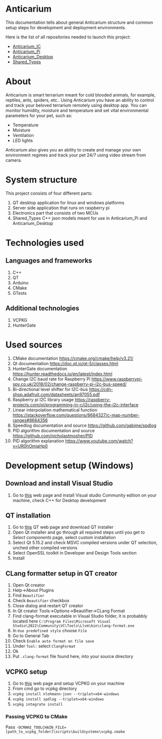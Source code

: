 # Anticarium

This documentation tells about general Anticarium structure and common setup steps for development and deployment environments.

Here is the list of all repositories needed to launch this project:
- [Anticarium_IC](https://github.com/Anticarium/Anticarium_IC)
- [Anticarium_Pi](https://github.com/Anticarium/Anticarium_Pi)
- [Anticarium_Desktop](https://github.com/Anticarium/Anticarium_Desktop)
- [Shared_Types](https://github.com/Anticarium/Shared_Types)

# About 
Anticarium is smart terrarium meant for cold blooded animals, for example, reptiles, ants, spiders, etc.. Using Anticarium you have an ability to control and track your beloved terrarium remotely using desktop app.
You can monitor humidity, moisture and temperature and set vital environmental parameters for your pet, such as:
- Temperature
- Moisture
- Ventilation
- LED lights

Anticarium also gives you an ability to create and manage your own environment regimes and track your pet 24/7 using video stream from camera.

# System structure
This project consists of four different parts:
1. QT desktop application for linux and windows platforms
2. Server side application that runs on raspberry pi
3. Electronics part that consists of two MCUs
4. Shared_Types C++ json models meant for use in Anticarium_Pi and Anticarium_Desktop

# Technologies used
## Languages and frameworks
1. C++
2. QT
3. Arduino
4. CMake
5. GTests
## Additional technologies
1. VCPKG
2. HunterGate

# Used sources
1. CMake documentation https://cmake.org/cmake/help/v3.21/
2. Qt documentation https://doc.qt.io/qt-5/classes.html
3. HunterGate documentation https://hunter.readthedocs.io/en/latest/index.html
4. Change I2C baud rate for Raspberry Pi https://www.raspberrypi-spy.co.uk/2018/02/change-raspberry-pi-i2c-bus-speed/
5. Bi-directional level shifter for I2C-bus https://cdn-shop.adafruit.com/datasheets/an97055.pdf
6. Raspberry pi I2C library usage https://raspberry-projects.com/pi/programming-in-c/i2c/using-the-i2c-interface
7. Linear interpolation mathematical function https://stackoverflow.com/questions/8684327/c-map-number-ranges#8684356
8. Speedlog documentation and source https://github.com/gabime/spdlog
9. PID algorithm documentation and source https://github.com/nicholastmosher/PID
10. PID algorithm explanation https://www.youtube.com/watch?v=UR0hOmjaHp0

# Development setup (Windows)

## Download and install Visual Studio
1. Go to [this](https://visualstudio.microsoft.com/downloads/) web page and install Visual studio Community edition on your machine, check C++ for Desktop development

## QT installation
1. Go to [this](https://www.qt.io/download-qt-installer?hsCtaTracking=99d9dd4f-5681-48d2-b096-470725510d34%7C074ddad0-fdef-4e53-8aa8-5e8a876d6ab4) QT web page and download QT installer
2. Open Qt installer and go through all required steps until you get to _Select components_ page, select custom installation
3. Select Qt 5.15.2 and check MSVC compiled versions under QT selection, unched other compiled versions
4. Select OpenSSL toolkit in Developer and Design Tools section
5. Install

## CLang formatter setup in QT creator
1. Open Qt creator
2. Help->About Plugins
3. Find `Beautifier`
4. Check `Beautifier` checkbox
5. Close dialog and restart QT creator
7. In Qt creator Tools->Options->Beautifier->CLang Format
8. Find clang-format executable in Visual Studio folder, it is probabbly located here `C:\Program Files\Microsoft Visual Studio\2022\Community\VC\Tools\Llvm\bin\clang-format.exe`
9. In `Use predefined style` choose `File`
10. Go to General Tab
11. Check `Enable auto format on file save`
12. Under `Tool:` select `ClangFormat`
13. Ok
14. Put `.clang-format` file found here, into your source directory

## VCPKG setup
1. Go to [this](https://vcpkg.io/en/getting-started.html) web page and setup VCPKG on your machine
2. From cmd go to vcpkg directory
3. `vcpkg install nlohmann-json --triplet=x64-windows`
4. `vcpkg install spdlog --triplet=x64-windows`
5. `vcpkg integrate install`

### Passing VCPKG to CMake
Pass `-DCMAKE_TOOLCHAIN_FILE=[path_to_vcpkg_folder]\scripts\buildsystems\vcpkg.cmake`

